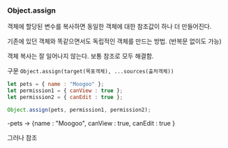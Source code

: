 ### Object.assign

객체에 할당된 변수를 복사하면 동일한 객체에 대한 참조값이 하나 더 만들어진다. 

기존에 있던 객체와 똑같으면서도 독립적인 객체를 만드는 방법. (반복문 없이도 가능)

객체 복사는 잘 일어나지 않는다. 보통 참조로 모두 해결함.


구문
`Object.assign(target(목표객체), ...sources(출처객체))`



```js
let pets = { name : "Moogoo" };
let permission1 = { canView : true };
let permission2 = { canEdit : true };

Object.assign(pets, permission1, permission2);
```

-pets ->  {name : "Moogoo", canView : true, canEdit : true } 

그러나 참조